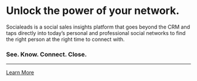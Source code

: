 # Unlock the power of your network.

Socialeads is a social sales insights platform that goes beyond the CRM and taps directly into today’s personal and professional social networks to find the right person at the right time to connect with.  

### See. Know. Connect. Close.

---

[Learn More](#contactUs)